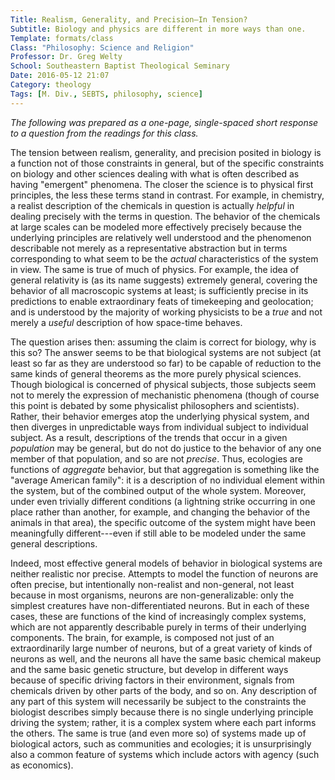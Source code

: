 ```yaml
---
Title: Realism, Generality, and Precision—In Tension?
Subtitle: Biology and physics are different in more ways than one.
Template: formats/class
Class: "Philosophy: Science and Religion"
Professor: Dr. Greg Welty
School: Southeastern Baptist Theological Seminary
Date: 2016-05-12 21:07
Category: theology
Tags: [M. Div., SEBTS, philosophy, science]
---
```


<i class="editorial">The following was prepared as a one-page, single-spaced short response to a question from the readings for this class.</i>

The tension between realism, generality, and precision posited in biology is a function not of those constraints in general, but of the specific constraints on biology and other sciences dealing with what is often described as having "emergent" phenomena. The closer the science is to physical first principles, the less these terms stand in contrast. For example, in chemistry, a realist description of the chemicals in question is actually *helpful* in dealing precisely with the terms in question. The behavior of the chemicals at large scales can be modeled more effectively precisely because the underlying principles are relatively well understood and the phenomenon describable not merely as a representative abstraction but in terms corresponding to what seem to be the *actual* characteristics of the system in view. The same is true of much of physics. For example, the idea of general relativity is (as its name suggests) extremely general, covering the behavior of all macroscopic systems at least; is sufficiently precise in its predictions to enable extraordinary feats of timekeeping and geolocation; and is understood by the majority of working physicists to be a *true* and not merely a *useful* description of how space-time behaves.

The question arises then: assuming the claim is correct for biology, why is this so? The answer seems to be that biological systems are not subject (at least so far as they are understood so far) to be capable of reduction to the same kinds of general theorems as the more purely physical sciences. Though biological is concerned of physical subjects, those subjects seem not to merely the expression of mechanistic phenomena (though of course this point is debated by some physicalist philosophers and scientists). Rather, their behavior emerges atop the underlying physical system, and then diverges in unpredictable ways from individual subject to individual subject. As a result, descriptions of the trends that occur in a given *population* may be general, but do not do justice to the behavior of any one member of that population, and so are not *precise*. Thus, ecologies are functions of *aggregate* behavior, but that aggregation is something like the "average American family": it is a description of no individual element within the system, but of the combined output of the whole system. Moreover, under even trivially different conditions (a lightning strike occurring in one place rather than another, for example, and changing the behavior of the animals in that area), the specific outcome of the system might have been meaningfully different---even if still able to be modeled under the same general descriptions.

Indeed, most effective general models of behavior in biological systems are neither realistic nor precise. Attempts to model the function of neurons are often precise, but intentionally non-realist and non-general, not least because in most organisms, neurons are non-generalizable: only the simplest creatures have non-differentiated neurons. But in each of these cases, these are functions of the kind of increasingly complex systems, which are not apparently describable purely in terms of their underlying components. The brain, for example, is composed not just of an extraordinarily large number of neurons, but of a great variety of kinds of neurons as well, and the neurons all have the same basic chemical makeup and the same basic genetic structure, but develop in different ways because of specific driving factors in their environment, signals from chemicals driven by other parts of the body, and so on. Any description of any part of this system will necessarily be subject to the constraints the biologist describes simply because there is no single underlying principle driving the system; rather, it is a complex system where each part informs the others. The same is true (and even more so) of systems made up of biological actors, such as communities and ecologies; it is unsurprisingly also a common feature of systems which include actors with agency (such as economics).

